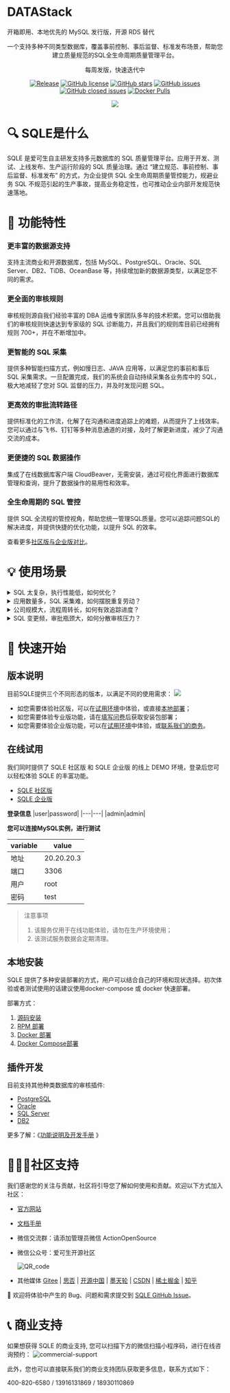 # DATAStack
开箱即用、本地优先的 MySQL 发行版，开源 RDS 替代

<div align="center">


<p align="center">一个支持多种不同类型数据库，覆盖事前控制、事后监督、标准发布场景，帮助您建立质量规范的SQL全生命周期质量管理平台。</p>
<p align="center">每周发版，快速迭代中</p>



[![Release](https://img.shields.io/github/release/actiontech/sqle.svg?style=flat-square)](https://github.com/actiontech/sqle/releases)
[![GitHub license](https://img.shields.io/github/license/actiontech/sqle.svg)](https://github.com/actiontech/sqle/blob/main/LICENSE)
[![GitHub stars](https://img.shields.io/github/stars/actiontech/sqle.svg)](https://github.com/actiontech/sqle/stargazers)
[![GitHub issues](https://img.shields.io/github/issues/actiontech/sqle.svg)](https://github.com/actiontech/sqle/issues)
[![GitHub closed issues](https://img.shields.io/github/issues-closed-raw/actiontech/sqle.svg)](https://github.com/actiontech/sqle/issues?q=is%3Aissue+is%3Aclosed)
[![Docker Pulls](https://img.shields.io/docker/pulls/actiontech/sqle-ce.svg)](https://hub.docker.com/r/actiontech/sqle-ce)

<img src="img/image.png">


</div>


# 🔍 SQLE是什么
SQLE 是爱可生自主研发支持多元数据库的 SQL 质量管理平台。应用于开发、测试、上线发布、生产运行阶段的 SQL 质量治理。通过 “建立规范、事前控制、事后监督、标准发布” 的方式，为企业提供 SQL 全生命周期质量管控能力，规避业务 SQL 不规范引起的生产事故，提高业务稳定性，也可推动企业内部开发规范快速落地。



# 📌 功能特性
### 更丰富的数据源支持

  支持主流商业和开源数据库，包括 MySQL、PostgreSQL、Oracle、SQL Server、DB2、TiDB、OceanBase 等，持续增加新的数据源类型，以满足您不同的需求。
  
### 更全面的审核规则

  审核规则源自我们经验丰富的 DBA 运维专家团队多年的技术积累。您可以借助我们的审核规则快速达到专家级的 SQL 诊断能力，并且我们的规则库目前已经拥有规则 700+，并在不断增加中。
  
### 更智能的 SQL 采集

  提供多种智能扫描方式，例如慢日志、JAVA 应用等，以满足您的事前和事后 SQL 采集需求。一旦配置完成，我们的系统会自动持续采集各业务库中的 SQL，极大地减轻了您对 SQL 监督的压力，并及时发现问题 SQL。
  
### 更高效的审批流转路径

  提供标准化的工作流，化解了在沟通和进度追踪上的难题，从而提升了上线效率。您可以通过与飞书、钉钉等多种消息通道的对接，及时了解更新进度，减少了沟通交流的成本。
  
### 更便捷的 SQL 数据操作

  集成了在线数据库客户端 CloudBeaver，无需安装，通过可视化界面进行数据库管理和查询，提升了数据操作的易用性和效率。
  
### 全生命周期的 SQL 管控

  提供 SQL 全流程的管控视角，帮助您统一管理SQL质量。您可以追踪问题SQL的解决进度，并提供快捷的优化功能，以提升 SQL 的效率。

查看更多[社区版与企业版对比](https://actiontech.github.io/sqle-docs/docs/support/compare)。

# 💡 使用场景

<details>
  <summary>SQL 太复杂，执行性能低，如何优化？</summary>
    
  知识赋能，助您构建质量规范、提升 SQL 质量。提供审核规则及规则知识库，将专家经验赋能开发，快速提升问题 SQL 诊断能力，并支持私有云用户自主沉淀。

- **从审核结果看 SQL 优化方向**

  平台提供丰富的审核规则，用以覆盖不同 SQL 审核场景，您可以根据触发的规则，有针对性地优化 SQL。
  
- **从知识库了解问题解决经验**

  每个规则包含对应的知识库，是运维专家的经验沉淀，您可以借鉴并强化自身的运维认知。
  
- **对知识库做自主沉淀**

  除了平台提供的知识库信息，我们还支持私有云用户在知识库中进行自主沉淀，建立您的质量规范。
  
</details>

<details>
  <summary>应用数量多，SQL 采集难，如何摆脱重复劳动？</summary>

提供智能扫描任务，可以自动持续采集不同来源的 SQL，帮助您摆脱重复劳动，极大地降低 SQL 采集难度。同时，根据不同业务要求定期巡检和生成审核报告，快速发现问题并提供优化建议。

- **配置扫描任务，释放 SQL 采集负担**

  平台支持十余种扫描任务类型，支持采集不同来源的 SQL，如：JAVA 应用程序、慢日志文件、TopSQL、MyBatis 文件等。

- **定期持续巡检，提前发现问题 SQL**
  
  平台将根据配置的采集周期，为您自动、持续采集相应 SQL。
  
  平台将根据配置的审核规则模板，定期巡检和生成审核报告，有助于您及时发现问题 SQL，并提供优化方向。
  
</details>

<details>
  <summary>公司规模大，流程周转长，如何有效追踪进度？</summary>
  
提供标准化工作流，帮助提高工作透明度和上线效率。您可以根据实际组织架构配置自定义审批流程模板，化解沟通和进度追踪难题。同时，平台支持与多种消息通道对接，可以及时更新进度，减少沟通成本。

- **生成您的自定义审批流程**

  平台支持您根据自身实际业务，配置SQL审批、上线流程，适配不同业务的上线节奏，提升业务响应效率。
  
- **配置消息推送渠道，快捷订阅变更**

  平台支持对接多种主流IM应用，您可以将 SQL 审核集成到日常工作流中，协同办公，提升工作效率。
  
</details>

<details>
  <summary>SQL 变更频，审批瓶颈大，如何分散审核压力？</summary>
  
将审核环节灵活嵌入到研发流程，从研发环节入手，减轻 DBA 审核压力。平台支持多种事前审核场景，将 SQL 审核前置到代码阶段，从源头实现降本增效。

- **使用 IDE 插件，前置规范检查**

  可以使用 IDE 审核插件，在代码编写过程中进行实时审核和规范检查，实现编码即审核的效果。
  
- **对接 CI/CD 流程，保证应用代码上线无忧**

  可以配置 CI/CD 审核流程，自动抓取代码变更中的 SQL，减少人工错误和代码缺陷，提高开发团队的效率和代码质量。
  
</details>



# 🧩 快速开始

## 版本说明
目前SQLE提供三个不同形态的版本，以满足不同的使用需求：
<img src="img/compare.png">

* 如您需要体验社区版，可以在[试用环境](#在线试用)中体验，或直接[本地部署](#本地安装)；
* 如您需要体验专业版功能，请在[填写问卷](https://jinshuju.net/f/daLFaG)后获取安装包部署；
* 如您需要体验企业版功能，可以在[试用环境](#在线试用)中体验，或[联系我们的商务](#📞-商业支持)。



## 在线试用
 我们同时提供了 SQLE 社区版 和  SQLE 企业版 的线上 DEMO 环境，登录后您可以轻松体验 SQLE 的丰富功能。
 
- [SQLE 社区版](http://demo.sqle.actionsky.com/)
- [SQLE 企业版](http://demo.sqle.actionsky.com:8889/)

**登录信息**
|user|password|
|---|---|
|admin|admin|

**您可以连接MySQL实例，进行测试**

|variable|value|
|---|---|
|地址| 20.20.20.3|
|端口| 3306|
|用户| root|
|密码| test|

> 注意事项
> 1. 该服务仅用于在线功能体验，请勿在生产环境使用；
> 2. 该测试服务数据会定期清理。


## 本地安装
SQLE 提供了多种安装部署的方式，用户可以结合自己的环境和现状选择。初次体验或者测试使用的话建议使用docker-compose 或 docker 快速部署。

部署方式：

1. [源码安装](https://actiontech.github.io/sqle-docs/docs/deploy-manual/source)
2. [RPM 部署](https://actiontech.github.io/sqle-docs/docs/deploy-manual/rpm)
3. [Docker 部署](https://actiontech.github.io/sqle-docs/docs/deploy-manual/Docker)
4. [Docker Compose部署](https://actiontech.github.io/sqle-docs/docs/deploy-manual/DockerCompose)

## 插件开发
目前支持其他种类数据库的审核插件:
* [PostgreSQL](https://github.com/actiontech/sqle-pg-plugin)
* [Oracle](https://github.com/actiontech/sqle-oracle-plugin)
* [SQL Server](https://github.com/actiontech/sqle-ms-plugin)
* [DB2](https://github.com/actiontech/sqle-db2-plugin)

更多了解：《[功能说明及开发手册](https://actiontech.github.io/sqle-docs/docs/dev-manual/plugins/intro) 》


# 🧑🏻‍💻社区支持
我们感谢您的关注与贡献，社区将引导您了解如何使用和贡献。欢迎以下方式加入社区：
* [官方网站](https://opensource.actionsky.com/sqle/)
* [文档手册](https://actiontech.github.io/sqle-docs/)
* 微信交流群：请添加管理员微信 ActionOpenSource
* 微信公众号：爱可生开源社区
  
  ![QR_code](img/QR_code.png)
  
* 其他媒体 [Gitee](https://gitee.com/mirrors/SQLE?_from=gitee_search) | [思否](https://segmentfault.com/blog/sqle) | [开源中国](https://www.oschina.net/p/sqle) | [墨天轮](https://www.modb.pro/wiki/2759) | [CSDN](https://blog.csdn.net/ActionTech) | [稀土掘金](https://juejin.cn/column/7241238544252829753) | [知乎](https://www.zhihu.com/people/Actionsky-86-50/columns)

🤗 欢迎将体验中产生的 Bug、问题和需求提交到 [SQLE GitHub Issue](https://github.com/actiontech/sqle/issues)。

# 📞 商业支持
如果想获得 SQLE 的商业支持, 您可以扫描下方的微信扫描小程序码，进行在线咨询预约：
![commercial-support](img/commercial.png)

此外，您也可以直接联系我们的商业支持团队获取更多信息，联系方式如下：

400-820-6580 / 13916131869 / 18930110869

